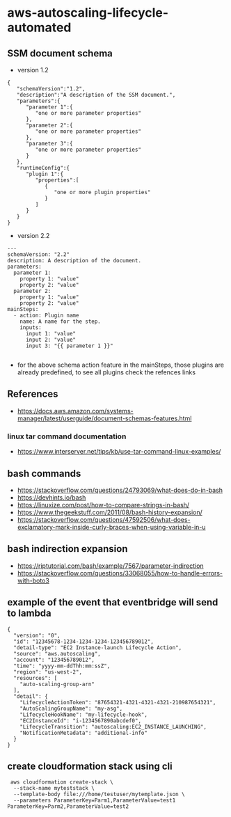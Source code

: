 # aws-autoscaling-lifecycle-automated


## SSM document schema

* version 1.2
```
{
   "schemaVersion":"1.2",
   "description":"A description of the SSM document.",
   "parameters":{
      "parameter 1":{
         "one or more parameter properties"
      },
      "parameter 2":{
         "one or more parameter properties"
      },
      "parameter 3":{
         "one or more parameter properties"
      }
   },
   "runtimeConfig":{
      "plugin 1":{
         "properties":[
            {
               "one or more plugin properties"
            }
         ]
      }
   }
}
```

* version 2.2
```
---
schemaVersion: "2.2"
description: A description of the document.
parameters:
  parameter 1:
    property 1: "value"
    property 2: "value"
  parameter 2:
    property 1: "value"
    property 2: "value"
mainSteps:
  - action: Plugin name
    name: A name for the step.
    inputs:
      input 1: "value"
      input 2: "value"
      input 3: "{{ parameter 1 }}"
      
```

* for the above schema action feature in the mainSteps, those plugins are already predefined, to see all plugins check the refences links

## References

* https://docs.aws.amazon.com/systems-manager/latest/userguide/document-schemas-features.html

### linux tar command documentation

* https://www.interserver.net/tips/kb/use-tar-command-linux-examples/

## bash commands

* https://stackoverflow.com/questions/24793069/what-does-do-in-bash
* https://devhints.io/bash
* https://linuxize.com/post/how-to-compare-strings-in-bash/
* https://www.thegeekstuff.com/2011/08/bash-history-expansion/
* https://stackoverflow.com/questions/47592506/what-does-exclamatory-mark-inside-curly-braces-when-using-variable-in-u

## bash indirection expansion
* https://riptutorial.com/bash/example/7567/parameter-indirection
* https://stackoverflow.com/questions/33068055/how-to-handle-errors-with-boto3

## example of the event that eventbridge will send to lambda

```
{
  "version": "0",
  "id": "12345678-1234-1234-1234-123456789012",
  "detail-type": "EC2 Instance-launch Lifecycle Action",
  "source": "aws.autoscaling",
  "account": "123456789012",
  "time": "yyyy-mm-ddThh:mm:ssZ",
  "region": "us-west-2",
  "resources": [
    "auto-scaling-group-arn"
  ],
  "detail": { 
    "LifecycleActionToken": "87654321-4321-4321-4321-210987654321", 
    "AutoScalingGroupName": "my-asg", 
    "LifecycleHookName": "my-lifecycle-hook", 
    "EC2InstanceId": "i-1234567890abcdef0", 
    "LifecycleTransition": "autoscaling:EC2_INSTANCE_LAUNCHING",
    "NotificationMetadata": "additional-info"
  } 
}

```

## create cloudformation stack using cli

```
 aws cloudformation create-stack \
  --stack-name myteststack \
  --template-body file:///home/testuser/mytemplate.json \
  --parameters ParameterKey=Parm1,ParameterValue=test1 ParameterKey=Parm2,ParameterValue=test2
```